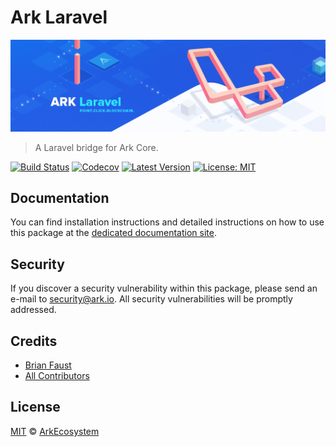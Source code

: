 # Ark Laravel

<p align="center">
    <img src="https://github.com/ArkEcosystem/laravel/blob/master/banner.png" />
</p>

> A Laravel bridge for Ark Core.

[![Build Status](https://badgen.now.sh/travis/ArkEcosystem/laravel)](https://badgen.now.sh/travis/ArkEcosystem/laravel)
[![Codecov](https://badgen.now.sh/codecov/c/github/arkecosystem/laravel)](https://codecov.io/gh/arkecosystem/laravel)
[![Latest Version](https://badgen.now.sh/github/release/ArkEcosystem/laravel)](https://github.com/ArkEcosystem/laravel/releases)
[![License: MIT](https://badgen.now.sh/badge/license/MIT/green)](https://opensource.org/licenses/MIT)

## Documentation

You can find installation instructions and detailed instructions on how to use this package at the [dedicated documentation site](https://docs.ark.io/developers/sdk/frameworks/laravel.html).

## Security

If you discover a security vulnerability within this package, please send an e-mail to security@ark.io. All security vulnerabilities will be promptly addressed.

## Credits

- [Brian Faust](https://github.com/faustbrian)
- [All Contributors](../../../../contributors)

## License

[MIT](LICENSE) © [ArkEcosystem](https://ark.io)
